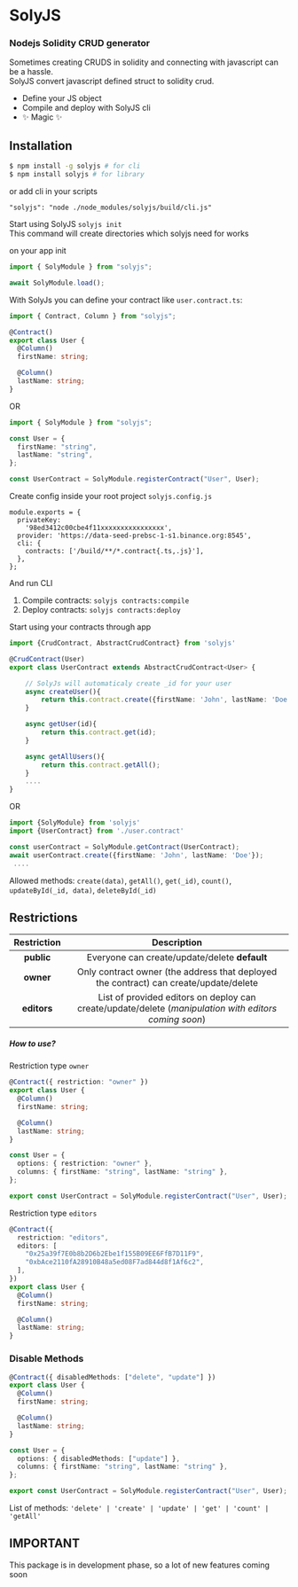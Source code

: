 # SolyJS

### Nodejs Solidity CRUD generator

Sometimes creating CRUDS in solidity and connecting with javascript can be a hassle.\
SolyJS convert javascript defined struct to solidity crud.

- Define your JS object
- Compile and deploy with SolyJS cli
- ✨ Magic ✨

## Installation

```bash
$ npm install -g solyjs # for cli
$ npm install solyjs # for library
```

or add cli in your scripts

```
"solyjs": "node ./node_modules/solyjs/build/cli.js"
```

Start using SolyJS
`solyjs init`\
 This command will create directories which solyjs need for works

on your app init

```typescript
import { SolyModule } from "solyjs";

await SolyModule.load();
```

With SolyJs you can define your contract like `user.contract.ts`:

```typescript
import { Contract, Column } from "solyjs";

@Contract()
export class User {
  @Column()
  firstName: string;

  @Column()
  lastName: string;
}
```

OR

```typescript
import { SolyModule } from "solyjs";

const User = {
  firstName: "string",
  lastName: "string",
};

const UserContract = SolyModule.registerContract("User", User);
```

Create config inside your root project `solyjs.config.js`

```
module.exports = {
  privateKey:
    '98ed3412c00cbe4f11xxxxxxxxxxxxxxxx',
  provider: 'https://data-seed-prebsc-1-s1.binance.org:8545',
  cli: {
    contracts: ['/build/**/*.contract{.ts,.js}'],
  },
};
```

And run CLI

1. Compile contracts:
   `solyjs contracts:compile`
2. Deploy contracts:
   `solyjs contracts:deploy`

Start using your contracts through app

```typescript
import {CrudContract, AbstractCrudContract} from 'solyjs'

@CrudContract(User)
export class UserContract extends AbstractCrudContract<User> {

    // SolyJs will automaticaly create _id for your user
    async createUser(){
        return this.contract.create({firstName: 'John', lastName: 'Doe'});
    }

    async getUser(id){
        return this.contract.get(id);
    }

    async getAllUsers(){
        return this.contract.getAll();
    }
    ....
}
```

OR

```typescript
import {SolyModule} from 'solyjs'
import {UserContract} from './user.contract'

const userContract = SolyModule.getContract(UserContract);
await userContract.create({firstName: 'John', lastName: 'Doe'});
 ....
```

Allowed methods:
`create(data)`, `getAll()`, `get(_id)`, `count()`, `updateById(_id, data)`, `deleteById(_id)`

## Restrictions

| Restriction |                                              Description                                              |
| :---------: | :---------------------------------------------------------------------------------------------------: |
| **public**  |                             Everyone can create/update/delete **default**                             |
|  **owner**  |         Only contract owner (the address that deployed the contract) can create/update/delete         |
| **editors** | List of provided editors on deploy can create/update/delete (_manipulation with editors coming soon_) |

##### How to use?

Restriction type `owner`

```typescript
@Contract({ restriction: "owner" })
export class User {
  @Column()
  firstName: string;

  @Column()
  lastName: string;
}

const User = {
  options: { restriction: "owner" },
  columns: { firstName: "string", lastName: "string" },
};

export const UserContract = SolyModule.registerContract("User", User);
```

Restriction type `editors`

```typescript
@Contract({
  restriction: "editors",
  editors: [
    "0x25a39f7E0b8b2D6b2Ebe1f155B09EE6FfB7D11F9",
    "0xbAce2110fA28910B48a5ed08F7ad844d8f1Af6c2",
  ],
})
export class User {
  @Column()
  firstName: string;

  @Column()
  lastName: string;
}
```

### Disable Methods

```typescript
@Contract({ disabledMethods: ["delete", "update"] })
export class User {
  @Column()
  firstName: string;

  @Column()
  lastName: string;
}

const User = {
  options: { disabledMethods: ["update"] },
  columns: { firstName: "string", lastName: "string" },
};

export const UserContract = SolyModule.registerContract("User", User);
```

List of methods: `'delete' | 'create' | 'update' | 'get' | 'count' | 'getAll' `

## IMPORTANT

This package is in development phase, so a lot of new features coming soon
